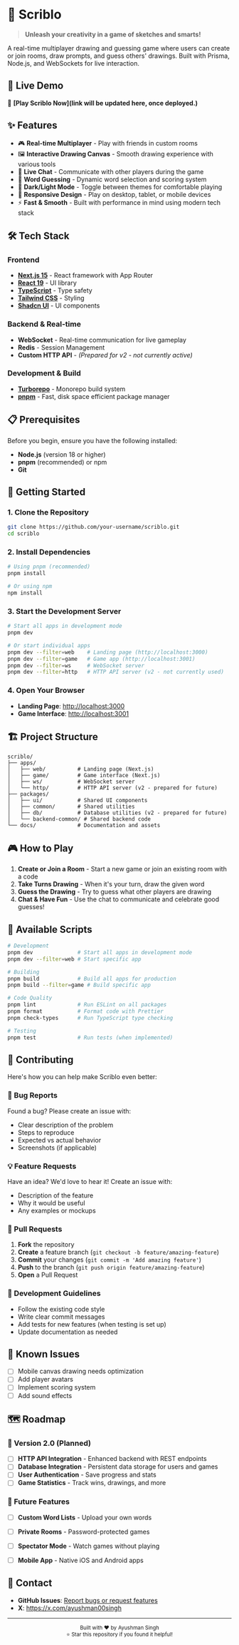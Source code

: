 # 🎨 Scriblo

> **Unleash your creativity in a game of sketches and smarts!**

A real-time multiplayer drawing and guessing game where users can create or join rooms, draw prompts, and guess others' drawings. Built with Prisma, Node.js, and WebSockets for live interaction.

## 🚀 Live Demo

🔗 **[Play Scriblo Now](link will be updated here, once deployed.)** 



## ✨ Features

- 🎮 **Real-time Multiplayer** - Play with friends in custom rooms
- 🖼️ **Interactive Drawing Canvas** - Smooth drawing experience with various tools
- 💬 **Live Chat** - Communicate with other players during the game
- 🎯 **Word Guessing** - Dynamic word selection and scoring system
- 🌙 **Dark/Light Mode** - Toggle between themes for comfortable playing
- 📱 **Responsive Design** - Play on desktop, tablet, or mobile devices
- ⚡ **Fast & Smooth** - Built with performance in mind using modern tech stack

## 🛠️ Tech Stack

### Frontend
- **[Next.js 15](https://nextjs.org/)** - React framework with App Router
- **[React 19](https://react.dev/)** - UI library
- **[TypeScript](https://www.typescriptlang.org/)** - Type safety
- **[Tailwind CSS](https://tailwindcss.com/)** - Styling
- **[Shadcn UI](https://ui.shadcn.com/)** - UI components

### Backend & Real-time
- **WebSocket** - Real-time communication for live gameplay
- **Redis** - Session Management
- **Custom HTTP API** - *(Prepared for v2 - not currently active)*

### Development & Build
- **[Turborepo](https://turbo.build/)** - Monorepo build system
- **[pnpm](https://pnpm.io/)** - Fast, disk space efficient package manager

## 📋 Prerequisites

Before you begin, ensure you have the following installed:
- **Node.js** (version 18 or higher)
- **pnpm** (recommended) or npm
- **Git**

## 🚀 Getting Started

### 1. Clone the Repository
```bash
git clone https://github.com/your-username/scriblo.git
cd scriblo
```

### 2. Install Dependencies
```bash
# Using pnpm (recommended)
pnpm install

# Or using npm
npm install
```

### 3. Start the Development Server
```bash
# Start all apps in development mode
pnpm dev

# Or start individual apps
pnpm dev --filter=web    # Landing page (http://localhost:3000)
pnpm dev --filter=game   # Game app (http://localhost:3001)
pnpm dev --filter=ws     # WebSocket server
pnpm dev --filter=http   # HTTP API server (v2 - not currently used)
```

### 4. Open Your Browser
- **Landing Page**: [http://localhost:3000](http://localhost:3000)
- **Game Interface**: [http://localhost:3001](http://localhost:3001)

## 🏗️ Project Structure

```
scriblo/
├── apps/
│   ├── web/          # Landing page (Next.js)
│   ├── game/         # Game interface (Next.js)
│   ├── ws/           # WebSocket server
│   └── http/         # HTTP API server (v2 - prepared for future)
├── packages/
│   ├── ui/           # Shared UI components
│   ├── common/       # Shared utilities
│   ├── db/           # Database utilities (v2 - prepared for future)
│   └── backend-common/ # Shared backend code
└── docs/             # Documentation and assets
```

## 🎮 How to Play

1. **Create or Join a Room** - Start a new game or join an existing room with a code
2. **Take Turns Drawing** - When it's your turn, draw the given word
3. **Guess the Drawing** - Try to guess what other players are drawing
4. **Chat & Have Fun** - Use the chat to communicate and celebrate good guesses!

## 🔧 Available Scripts

```bash
# Development
pnpm dev              # Start all apps in development mode
pnpm dev --filter=web # Start specific app

# Building
pnpm build            # Build all apps for production
pnpm build --filter=game # Build specific app

# Code Quality
pnpm lint             # Run ESLint on all packages
pnpm format           # Format code with Prettier
pnpm check-types      # Run TypeScript type checking

# Testing
pnpm test             # Run tests (when implemented)
```

## 🤝 Contributing

Here's how you can help make Scriblo even better:

### 🐛 Bug Reports
Found a bug? Please create an issue with:
- Clear description of the problem
- Steps to reproduce
- Expected vs actual behavior
- Screenshots (if applicable)

### 💡 Feature Requests
Have an idea? We'd love to hear it! Create an issue with:
- Description of the feature
- Why it would be useful
- Any examples or mockups

### 🔀 Pull Requests
1. **Fork** the repository
2. **Create** a feature branch (`git checkout -b feature/amazing-feature`)
3. **Commit** your changes (`git commit -m 'Add amazing feature'`)
4. **Push** to the branch (`git push origin feature/amazing-feature`)
5. **Open** a Pull Request

### 📝 Development Guidelines
- Follow the existing code style
- Write clear commit messages
- Add tests for new features (when testing is set up)
- Update documentation as needed

## 🐛 Known Issues

- [ ] Mobile canvas drawing needs optimization
- [ ] Add player avatars
- [ ] Implement scoring system
- [ ] Add sound effects

## 🗺️ Roadmap

### 🚀 Version 2.0 (Planned)
- [ ] **HTTP API Integration** - Enhanced backend with REST endpoints
- [ ] **Database Integration** - Persistent data storage for users and games
- [ ] **User Authentication** - Save progress and stats
- [ ] **Game Statistics** - Track wins, drawings, and more

### 🎯 Future Features
- [ ] **Custom Word Lists** - Upload your own words
- [ ] **Private Rooms** - Password-protected games
- [ ] **Spectator Mode** - Watch games without playing
- [ ] **Mobile App** - Native iOS and Android apps


## 📧 Contact

- **GitHub Issues**: [Report bugs or request features](https://github.com/ayushman31/scriblo/issues)
- **X**: https://x.com/ayushman00singh

---

<div align="center">
  <sub>Built with ❤️ by Ayushman Singh</sub>
</div>

<div align="center">
  <sub>⭐ Star this repository if you found it helpful!</sub>
</div>
